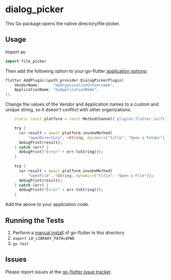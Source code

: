 # dialog_picker

This Go package opens the native directory/file picker.

## Usage

Import as:

```go
import file_picker
```

Then add the following option to your go-flutter [application options](https://github.com/go-flutter-desktop/go-flutter/blob/68868301742b864b719b31ae51c7ec4b3b642d1a/example/simpleDemo/main.go#L53):

```go
flutter.AddPlugin(&path_provider.DialogPickerPlugin{
	VendorName:      "myOrganizationOrUsername",
	ApplicationName: "myApplicationName",
}),
```

Change the values of the Vendor and Application names to a custom and unique
string, so it doesn't conflict with other organizations.

```dart
    static const platform = const MethodChannel('plugins.flutter.io/file_picker');

    try {
      var result = await platform.invokeMethod(
          "openDirectory", <String, dynamic>{"title": "Open a Folder"});
      debugPrint(result);
    } catch (err) {
      debugPrint("Error" + err.toString());
    }
    
    try {
      var result = await platform.invokeMethod(
          "openFile", <String, dynamic>{"title": "Open a File"});
      debugPrint(result);
    } catch (err) {
      debugPrint("Error" + err.toString());
    }
```

Add the above to your application code.

## Running the Tests

1. Perform a [manual install](https://github.com/go-flutter-desktop/go-flutter/wiki/Manual-install-and-usage) of go-flutter in this directory
2. `export LD_LIBRARY_PATH=$PWD`
3. `go test`

## Issues

Please report issues at the [go-flutter issue tracker](https://github.com/go-flutter-desktop/go-flutter/issues/).
